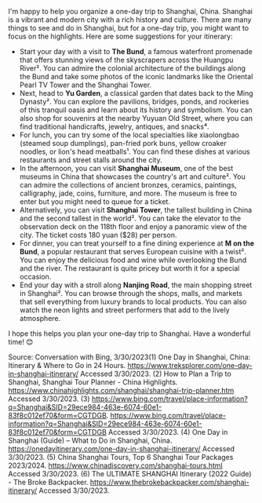 I'm happy to help you organize a one-day trip to Shanghai, China. Shanghai is a vibrant and modern city with a rich history and culture. There are many things to see and do in Shanghai, but for a one-day trip, you might want to focus on the highlights. Here are some suggestions for your itinerary:

- Start your day with a visit to **The Bund**, a famous waterfront promenade that offers stunning views of the skyscrapers across the Huangpu River². You can admire the colonial architecture of the buildings along the Bund and take some photos of the iconic landmarks like the Oriental Pearl TV Tower and the Shanghai Tower.
- Next, head to **Yu Garden**, a classical garden that dates back to the Ming Dynasty². You can explore the pavilions, bridges, ponds, and rockeries of this tranquil oasis and learn about its history and symbolism. You can also shop for souvenirs at the nearby Yuyuan Old Street, where you can find traditional handicrafts, jewelry, antiques, and snacks⁴.
- For lunch, you can try some of the local specialties like xiaolongbao (steamed soup dumplings), pan-fried pork buns, yellow croaker noodles, or lion's head meatballs¹. You can find these dishes at various restaurants and street stalls around the city.
- In the afternoon, you can visit **Shanghai Museum**, one of the best museums in China that showcases the country's art and culture². You can admire the collections of ancient bronzes, ceramics, paintings, calligraphy, jade, coins, furniture, and more. The museum is free to enter but you might need to queue for a ticket.
- Alternatively, you can visit **Shanghai Tower**, the tallest building in China and the second tallest in the world². You can take the elevator to the observation deck on the 118th floor and enjoy a panoramic view of the city. The ticket costs 180 yuan ($28) per person.
- For dinner, you can treat yourself to a fine dining experience at **M on the Bund**, a popular restaurant that serves European cuisine with a twist². You can enjoy the delicious food and wine while overlooking the Bund and the river. The restaurant is quite pricey but worth it for a special occasion.
- End your day with a stroll along **Nanjing Road**, the main shopping street in Shanghai². You can browse through the shops, malls, and markets that sell everything from luxury brands to local products. You can also watch the neon lights and street performers that add to the lively atmosphere.

I hope this helps you plan your one-day trip to Shanghai. Have a wonderful time! 😊

Source: Conversation with Bing, 3/30/2023(1) One Day in Shanghai, China: Itinerary & Where to Go in 24 Hours. https://www.treksplorer.com/one-day-in-shanghai-itinerary/ Accessed 3/30/2023.
(2) How to Plan a Trip to Shanghai, Shanghai Tour Planner - China Highlights. https://www.chinahighlights.com/shanghai/shanghai-trip-planner.htm Accessed 3/30/2023.
(3) https://www.bing.com/travel/place-information?q=Shanghai&SID=29ece984-463e-6074-60e1-83f8c012ef70&form=CGTDGB. https://www.bing.com/travel/place-information?q=Shanghai&SID=29ece984-463e-6074-60e1-83f8c012ef70&form=CGTDGB Accessed 3/30/2023.
(4) One Day in Shanghai (Guide) – What to Do in Shanghai, China. https://onedayitinerary.com/one-day-in-shanghai-itinerary/ Accessed 3/30/2023.
(5) China Shanghai Tours, Top 6 Shanghai Tour Packages 2023/2024. https://www.chinadiscovery.com/shanghai-tours.html Accessed 3/30/2023.
(6) The ULTIMATE SHANGHAI Itinerary (2022 Guide) - The Broke Backpacker. https://www.thebrokebackpacker.com/shanghai-itinerary/ Accessed 3/30/2023.
